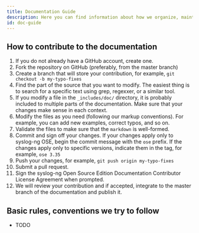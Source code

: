 ```yaml
---
title: Documentation Guide
description: Here you can find information about how we organize, maintain and create the documentation of syslog-ng.
id: doc-guide
---
```


## How to contribute to the documentation

 1. If you do not already have a GitHub account, create one.
 2. Fork the repository on GitHub (preferably, from the master branch)
 3. Create a branch that will store your contribution, for example, `git checkout -b my-typo-fixes`
 4. Find the part of the source that you want to modify. The easiest thing is to search for a specific text using grep, regexxer, or a similar tool.
 5. If you modify a file in the `_includes/doc/` directory, it is probably included to multiple parts of the documentation. Make sure that your changes make sense in each context.
 6. Modify the files as you need (following our markup conventions). For example, you can add new examples, correct typos, and so on.
 7. Validate the files to make sure that the `markdown` is well-formed.
 8. Commit and sign off your changes. If your changes apply only to syslog-ng OSE, begin the commit message with the `ose` prefix. If the changes apply only to specific versions, indicate them in the tag, for example, `ose 3.35`
 9. Push your changes, for example, `git push origin my-typo-fixes`
 10. Submit a pull request.
 11. Sign the syslog-ng Open Source Edition Documentation Contributor License Agreement when prompted.
 12. We will review your contribution and if accepted, integrate to the master branch of the documentation and publish it.

## Basic rules, conventions we try to follow

- TODO